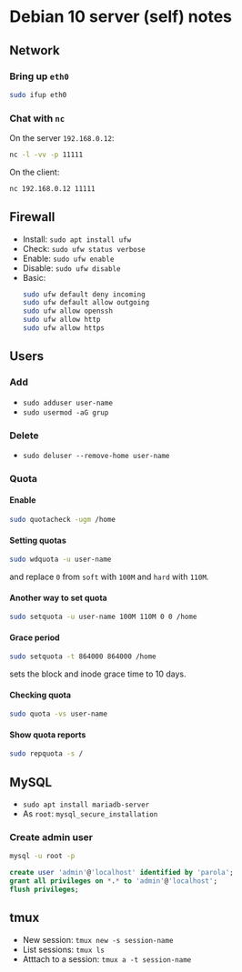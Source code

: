 # Debian 10 server (self) notes

## Network

### Bring up `eth0`

```sh
sudo ifup eth0
```

### Chat with `nc`

On the server `192.168.0.12`:

```sh
nc -l -vv -p 11111
```

On the client:

```sh
nc 192.168.0.12 11111
```

## Firewall

+ Install: `sudo apt install ufw`
+ Check: `sudo ufw status verbose`
+ Enable: `sudo ufw enable`
+ Disable: `sudo ufw disable`
+ Basic:
	```sh
	sudo ufw default deny incoming
	sudo ufw default allow outgoing
	sudo ufw allow openssh
	sudo ufw allow http
	sudo ufw allow https
	```

## Users

### Add

+ `sudo adduser user-name`
+ `sudo usermod -aG grup`

### Delete

+ `sudo deluser --remove-home user-name`


### Quota

#### Enable

```sh
sudo quotacheck -ugm /home
```

#### Setting quotas

```sh
sudo wdquota -u user-name
```

and replace `0` from `soft` with `100M` and `hard` with `110M`.

#### Another way to set quota

```sh
sudo setquota -u user-name 100M 110M 0 0 /home
```

#### Grace period

```sh
sudo setquota -t 864000 864000 /home
```

sets the block and inode grace time to 10 days.

#### Checking quota

```sh
sudo quota -vs user-name
```

#### Show quota reports

```sh
sudo repquota -s /
```

## MySQL

+ `sudo apt install mariadb-server`
+ As `root`: `mysql_secure_installation`

### Create admin user


```sh
mysql -u root -p

```

```sql
create user 'admin'@'localhost' identified by 'parola';
grant all privileges on *.* to 'admin'@'localhost';
flush privileges;
```


## tmux

+ New session: `tmux new -s session-name`
+ List sessions: `tmux ls`
+ Atttach to a session: `tmux a -t session-name`

